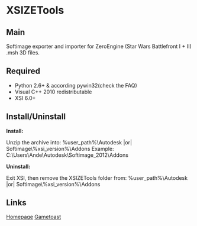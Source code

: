 XSIZETools
========


Main
--------

Softimage exporter and importer for ZeroEngine (Star Wars Battlefront I + II) .msh 3D files.

Required
--------

* Python 2.6+ & according pywin32(check the FAQ)
* Visual C++ 2010 redistributable
* XSI 6.0+

Install/Uninstall
--------

**Install:**
	
Unzip the archive into: %user_path%\\Autodesk |or| Softimage\\%xsi_version%\\Addons
				Example: C:\\Users\\Ande\\Autodesk\\Softimage_2012\\Addons
	
	
**Uninstall:**

Exit XSI, then remove the XSIZETools folder from: %user_path%\\Autodesk |or| Softimage\\%xsi_version%\\Addons

Links
--------

[Homepage](http://schlechtwetterfront.github.io/xsizetools/ "Homepage")
[Gametoast](http://gametoast.com/forums/viewtopic.php?f=36&t=26664 "Gametoast topic")